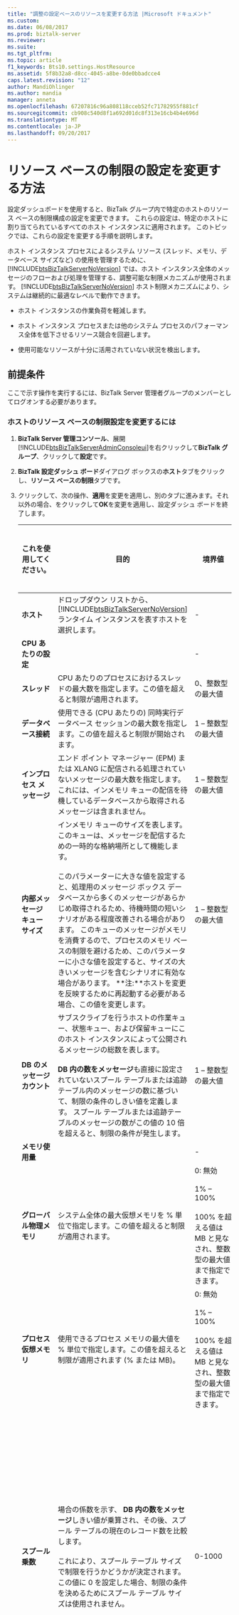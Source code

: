 ```yaml
---
title: "調整の設定ベースのリソースを変更する方法 |Microsoft ドキュメント"
ms.custom: 
ms.date: 06/08/2017
ms.prod: biztalk-server
ms.reviewer: 
ms.suite: 
ms.tgt_pltfrm: 
ms.topic: article
f1_keywords: Bts10.settings.HostResource
ms.assetid: 5f8b32a8-d8cc-4045-a8be-0de0bbadcce4
caps.latest.revision: "12"
author: MandiOhlinger
ms.author: mandia
manager: anneta
ms.openlocfilehash: 67207816c96a808118cceb52fc71782955f881cf
ms.sourcegitcommit: cb908c540d8f1a692d01dc8f313e16cb4b4e696d
ms.translationtype: MT
ms.contentlocale: ja-JP
ms.lasthandoff: 09/20/2017
---
```

# <a name="how-to-modify-resource-based-throttling-settings"></a>リソース ベースの制限の設定を変更する方法
設定ダッシュボードを使用すると、BizTalk グループ内で特定のホストのリソース ベースの制限構成の設定を変更できます。 これらの設定は、特定のホストに割り当てられているすべてのホスト インスタンスに適用されます。 このトピックでは、これらの設定を変更する手順を説明します。  
  
 ホスト インスタンス プロセスによるシステム リソース (スレッド、メモリ、データベース サイズなど) の使用を管理するために、[!INCLUDE[btsBizTalkServerNoVersion](../includes/btsbiztalkservernoversion-md.md)] では、ホスト インスタンス全体のメッセージのフローおよび処理を管理する、調整可能な制限メカニズムが使用されます。 [!INCLUDE[btsBizTalkServerNoVersion](../includes/btsbiztalkservernoversion-md.md)] ホスト制限メカニズムにより、システムは継続的に最適なレベルで動作できます。  
  
-   ホスト インスタンスの作業負荷を軽減します。  
  
-   ホスト インスタンス プロセスまたは他のシステム プロセスのパフォーマンス全体を低下させるリソース競合を回避します。  
  
-   使用可能なリソースが十分に活用されていない状況を検出します。  
  
## <a name="prerequisites"></a>前提条件  
 ここで示す操作を実行するには、BizTalk Server 管理者グループのメンバーとしてログオンする必要があります。  
  
### <a name="to-modify-the-resource-based-throttling-settings-of-a-host"></a>ホストのリソース ベースの制限設定を変更するには  
  
1.  **BizTalk Server 管理コンソール**、展開[!INCLUDE[btsBizTalkServerAdminConsoleui](../includes/btsbiztalkserveradminconsoleui-md.md)]を右クリックして**BizTalk グループ**、クリックして**設定**です。  
  
2.  **BizTalk 設定ダッシュ ボード**ダイアログ ボックスの**ホスト**タブをクリックし、**リソース ベースの制限**タブです。  
  
3.  クリックして、次の操作、**適用**を変更を適用し、別のタブに進みます。それ以外の場合、をクリックして**OK**を変更を適用し、設定ダッシュ ボードを終了します。  
  
    |**これを使用してください。**|目的|境界値|既定値|アップグレード ロジック|  
    |------------------|----------------|---------------------|-------------------|-------------------|  
    |**ホスト**|ドロップダウン リストから、[!INCLUDE[btsBizTalkServerNoVersion](../includes/btsbiztalkservernoversion-md.md)] ランタイム インスタンスを表すホストを選択します。|-|-|-|  
    |**CPU あたりの設定**||-|-|-|  
    |**スレッド**|CPU あたりのプロセスにおけるスレッドの最大数を指定します。この値を超えると制限が適用されます。|0、整数型の最大値|0|-|  
    |**データベース接続**|使用できる (CPU あたりの) 同時実行データベース セッションの最大数を指定します。この値を超えると制限が開始されます。|1 – 整数型の最大値|0|-|  
    |**インプロセス メッセージ**|エンド ポイント マネージャー (EPM) または XLANG に配信される処理されていないメッセージの最大数を指定します。 これには、インメモリ キューの配信を待機しているデータベースから取得されるメッセージは含まれません。|1 – 整数型の最大値|1000|-|  
    |**内部メッセージ キュー サイズ**|インメモリ キューのサイズを表します。 このキューは、メッセージを配信するための一時的な格納場所として機能します。<br /><br /> このパラメーターに大きな値を設定すると、処理用のメッセージ ボックス データベースから多くのメッセージがあらかじめ取得されるため、待機時間の短いシナリオがある程度改善される場合があります。 このキューのメッセージがメモリを消費するので、プロセスのメモリ ベースの制限を避けるため、このパラメーターに小さな値を設定すると、サイズの大きいメッセージを含むシナリオに有効な場合があります。 **注:**ホストを変更を反映するために再起動する必要がある場合、この値を変更します。|1 – 整数型の最大値|100|-|  
    |**DB のメッセージ カウント**|サブスクライブを行うホストの作業キュー、状態キュー、および保留キューにこのホスト インスタンスによって公開されるメッセージの総数を表します。<br /><br /> **DB 内の数をメッセージ**も直接に設定されていないスプール テーブルまたは追跡テーブル内のメッセージの数に基づいて、制限の条件のしきい値を定義します。 スプール テーブルまたは追跡テーブルのメッセージの数がこの値の 10 倍を超えると、制限の条件が発生します。|1 – 整数型の最大値|50000|-|  
    |**メモリ使用量**||-|-|-|  
    |**グローバル物理メモリ**|システム全体の最大仮想メモリを % 単位で指定します。この値を超えると制限が適用されます。|0: 無効<br /><br /> 1% – 100%<br /><br /> 100% を超える値は MB と見なされ、整数型の最大値まで指定できます。|0|-|  
    |**プロセス仮想メモリ**|使用できるプロセス メモリの最大値を % 単位で指定します。この値を超えると制限が適用されます (% または MB)。|0: 無効<br /><br /> 1% – 100%<br /><br /> 100% を超える値は MB と見なされ、整数型の最大値まで指定できます。|25|-|  
    |**スプール乗数**|場合の係数を示す、 **DB 内の数をメッセージ**しきい値が乗算され、その後、スプール テーブルの現在のレコード数を比較します。<br /><br /> これにより、スプール テーブル サイズで制限を行うかどうかが決定されます。 この値に 0 を設定した場合、制限の条件を決めるためにスプール テーブル サイズは使用されません。|0-1000|10|レジストリから読み取られた制限パラメーターは、ホスト インスタンス パラメーターと 1 対 1 でマップされます。|  
    |**追跡データ乗数**|係数を指定する、 **DB 内の数をメッセージ**しきい値が乗算され、その後、追跡テーブルの現在のレコード数を比較します。<br /><br /> これは、システムが追跡テーブル サイズで制限する必要があるかどうかが決定します。 この値が 0 に設定されている場合追跡テーブル サイズは、制限の条件を決定するために使用されません。|0-1000|10|レジストリから読み取られた制限パラメーターは、ホスト インスタンス パラメーターと 1 対 1 でマップされます。|  
    |**GC をトリガーする制限**|プロセス メモリの使用量が増えてしきい値に近づいた場合の .NET ガベージ コレクション (GC) が発生するタイミングを指定します。 メモリ使用量がメモリのしきい値のこの比率を超えると、GC が発生します。|50-100|80|レジストリから読み取られた制限パラメーターは、ホスト インスタンス パラメーターと 1 対 1 でマップされます。|  
    |**バッチのメモリのしきい値**|メッセージ バッチの公開を制限するメモリのしきい値を % 単位で表します。<br /><br /> バッチのメモリのしきい値は、この割合係数を掛けることによって計算は、**プロセス仮想メモリ**しきい値です。 公開バッチを実行するために推定されるメモリ使用量がバッチのメモリのしきい値を超える場合、バッチは、メモリ ベースの制限を受けます。 それ以外の場合、バッチがから除外されるプロセス メモリ ベースの制限合計のプロセスのメモリを超える場合でも、**プロセス仮想メモリ**しきい値です。<br /><br /> 値 0 を指定すると、バッチを実行するために推定されるメモリ使用量が非常に少なくても、すべての公開バッチがプロセス メモリ ベースの制限を受ける可能性があります。|0%-100%||レジストリから読み取られた制限パラメーターは、ホスト インスタンス パラメーターと 1 対 1 でマップされます。|  
    |**Severity**||-|-|-|  
    |**[メモリ]**|プロセス メモリで発生した制限の条件の重大度を表します。 このパラメーター パーセント値で指定されている場合に発生する制限の条件の重大度を設定、**プロセス仮想メモリ**のしきい値を超過します。|1 ～ 1000|500|すべてのホスト インスタンス値の最小値|  
    |**DB サイズ**|データベース サイズで発生した制限の条件の重大度を表します。 このパラメーター パーセント値で指定されている場合に発生する制限の条件の重大度を設定、 **DB 内の数をメッセージ**のしきい値を超過します。|1 ～ 1000|1|すべてのホスト インスタンス値の最小値|  
    |**インフライト メッセージ**|場合の制限の反応時間を指定の値は、**インプロセス メッセージ**しきい値を超えています。 これはパーセント値で指定し、このパラメーターが原因となったときに、制限の条件の重大度を設定の値は、**インプロセス メッセージ**しきい値を超えた。|1 ～ 1000|75|すべてのホスト インスタンス値の最小値|  
  
    > [!NOTE]
    >  既定の設定を復元する をクリックして**既定値に戻す**です。  
  
## <a name="see-also"></a>参照  
 [ホストの設定を変更する方法](../core/how-to-modify-host-settings.md)